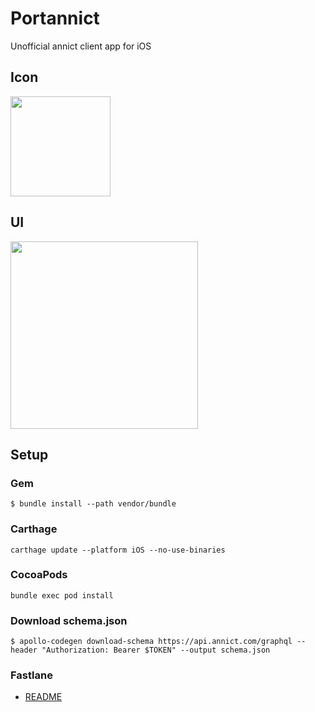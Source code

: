 # Portannict
Unofficial annict client app for iOS

## Icon
<img src="http://i.imgur.com/F3xbXac.png"  width="160">

## UI
<img src="https://raw.githubusercontent.com/touyu/Annict-for-iOS/master/Docs/images/ScreenShot1.PNG" width="300">
<!--
<img src="http://i.imgur.com/LGcivTc.png" width="300">
<img src="http://i.imgur.com/PVPbnHw.png" width="300">
-->

## Setup

### Gem
```
$ bundle install --path vendor/bundle
```

### Carthage
```
carthage update --platform iOS --no-use-binaries
```

### CocoaPods
```
bundle exec pod install
```

### Download schema.json
```
$ apollo-codegen download-schema https://api.annict.com/graphql --header "Authorization: Bearer $TOKEN" --output schema.json
```

### Fastlane
- [README](https://github.com/touyu/Portannict/blob/master/fastlane/README.md)
